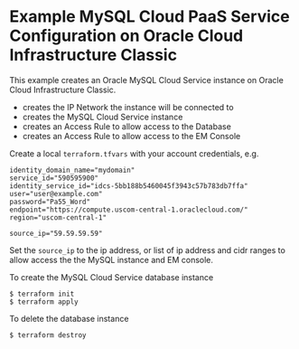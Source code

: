 Example MySQL Cloud PaaS Service Configuration on Oracle Cloud Infrastructure Classic
=====================================================================================

This example creates an Oracle MySQL Cloud Service instance on Oracle Cloud Infrastructure Classic.

- creates the IP Network the instance will be connected to
- creates the MySQL Cloud Service instance
- creates an Access Rule to allow access to the Database
- creates an Access Rule to allow access to the EM Console

Create a local `terraform.tfvars` with your account credentials, e.g.

```
identity_domain_name="mydomain"
service_id="590595900"
identity_service_id="idcs-5bb188b5460045f3943c57b783db7ffa"
user="user@example.com"
password="Pa55_Word"
endpoint="https://compute.uscom-central-1.oraclecloud.com/"
region="uscom-central-1"

source_ip="59.59.59.59"
```

Set the `source_ip` to the ip address, or list of ip address and cidr ranges to allow access the the MySQL instance and EM console.

To create the MySQL Cloud Service database instance

```
$ terraform init
$ terraform apply
```

To delete the database instance

```
$ terraform destroy
```
